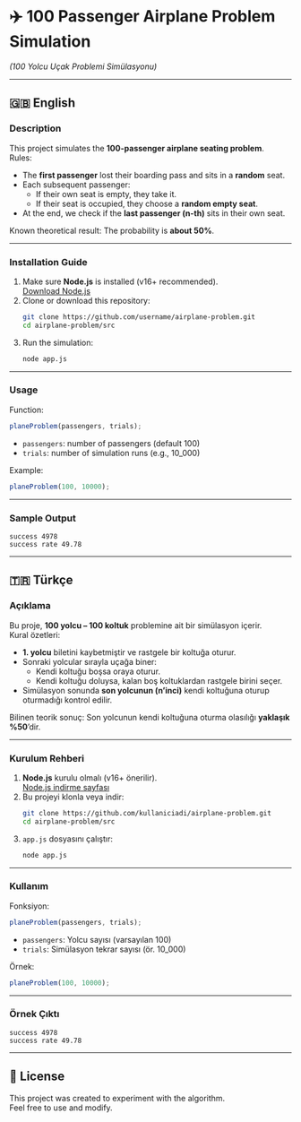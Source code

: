 # ✈️ 100 Passenger Airplane Problem Simulation

_(100 Yolcu Uçak Problemi Simülasyonu)_

---

## 🇬🇧 English

### Description

This project simulates the **100-passenger airplane seating problem**.  
Rules:

- The **first passenger** lost their boarding pass and sits in a **random** seat.
- Each subsequent passenger:
  - If their own seat is empty, they take it.
  - If their seat is occupied, they choose a **random empty seat**.
- At the end, we check if the **last passenger (n-th)** sits in their own seat.

Known theoretical result: The probability is **about 50%**.

---

### Installation Guide

1. Make sure **Node.js** is installed (v16+ recommended).  
   [Download Node.js](https://nodejs.org/)
2. Clone or download this repository:
   ```bash
   git clone https://github.com/username/airplane-problem.git
   cd airplane-problem/src
   ```
3. Run the simulation:
   ```bash
   node app.js
   ```

---

### Usage

Function:

```js
planeProblem(passengers, trials);
```

- `passengers`: number of passengers (default 100)
- `trials`: number of simulation runs (e.g., 10_000)

Example:

```js
planeProblem(100, 10000);
```

---

### Sample Output

```
success 4978
success rate 49.78
```

---

## 🇹🇷 Türkçe

### Açıklama

Bu proje, **100 yolcu – 100 koltuk** problemine ait bir simülasyon içerir.  
Kural özetleri:

- **1. yolcu** biletini kaybetmiştir ve rastgele bir koltuğa oturur.
- Sonraki yolcular sırayla uçağa biner:
  - Kendi koltuğu boşsa oraya oturur.
  - Kendi koltuğu doluysa, kalan boş koltuklardan rastgele birini seçer.
- Simülasyon sonunda **son yolcunun (n’inci)** kendi koltuğuna oturup oturmadığı kontrol edilir.

Bilinen teorik sonuç: Son yolcunun kendi koltuğuna oturma olasılığı **yaklaşık %50**’dir.

---

### Kurulum Rehberi

1. **Node.js** kurulu olmalı (v16+ önerilir).  
   [Node.js indirme sayfası](https://nodejs.org/)
2. Bu projeyi klonla veya indir:
   ```bash
   git clone https://github.com/kullaniciadi/airplane-problem.git
   cd airplane-problem/src
   ```
3. `app.js` dosyasını çalıştır:
   ```bash
   node app.js
   ```

---

### Kullanım

Fonksiyon:

```js
planeProblem(passengers, trials);
```

- `passengers`: Yolcu sayısı (varsayılan 100)
- `trials`: Simülasyon tekrar sayısı (ör. 10_000)

Örnek:

```js
planeProblem(100, 10000);
```

---

### Örnek Çıktı

```
success 4978
success rate 49.78
```

---

## 📜 License

This project was created to experiment with the algorithm.  
Feel free to use and modify.
